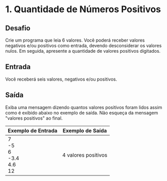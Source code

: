 # 1. Quantidade de Números Positivos

## Desafio

Crie um programa que leia 6 valores. Você poderá receber valores negativos e/ou positivos como entrada, devendo desconsiderar os valores nulos. Em seguida, apresente a quantidade de valores positivos digitados.

## Entrada

Você receberá seis valores, negativos e/ou positivos.

## Saída

Exiba uma mensagem dizendo quantos valores positivos foram lidos assim como é exibido abaixo no exemplo de saída. Não esqueça da mensagem "valores positivos" ao final.

Exemplo de Entrada | Exemplo de Saída
-|-
7 <br/> -5<br/>6<br/>-3.4<br/>4.6<br/>12 | 4 valores positivos